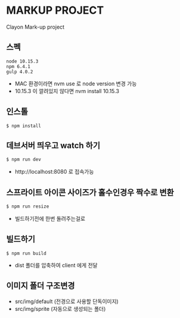 # MARKUP PROJECT

Clayon Mark-up project

## 스펙
````
node 10.15.3
npm 6.4.1
gulp 4.0.2
````

- MAC 환경이라면 nvm use 로 node version 변경 가능
- 10.15.3 이 깔려있지 않다면 nvm install 10.15.3


## 인스톨
```` 
$ npm install
```` 

## 데브서버 띄우고 watch 하기

```sh 
$ npm run dev
``` 
- http://localhost:8080 로 접속가능

## 스프라이트 아이콘 사이즈가 홀수인경우 짝수로 변환
```sh 
$ npm run resize
``` 
- 빌드하기전에 한번 돌려주는걸로

## 빌드하기
```` 
$ npm run build
```` 
- dist 폴더를 압축하여 client 에게 전달

## 이미지 폴더 구조변경

- src/img/default (전경으로 사용할 단독이미지)
- src/img/sprite (자동으로 생성되는 폴더)
